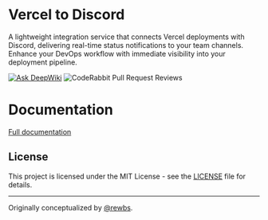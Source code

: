 # Vercel to Discord

A lightweight integration service that connects Vercel deployments with Discord,
delivering real-time status notifications to your team channels. Enhance your
DevOps workflow with immediate visibility into your deployment pipeline.

[![Ask DeepWiki](https://deepwiki.com/badge.svg)](https://deepwiki.com/Vercord/vercord)
![CodeRabbit Pull Request Reviews](https://img.shields.io/coderabbit/prs/github/Vercord/vercord?utm_source=oss&utm_medium=github&utm_campaign=Vercord%2Fvercord&labelColor=171717&color=FF570A&link=https%3A%2F%2Fcoderabbit.ai&label=CodeRabbit+Reviews)

# Documentation

[Full documentation](https://www.vercord.lol/)

## License

This project is licensed under the MIT License - see the [LICENSE](LICENSE) file
for details.

---

Originally conceptualized by [@rewbs](https://github.com/rewbs).
